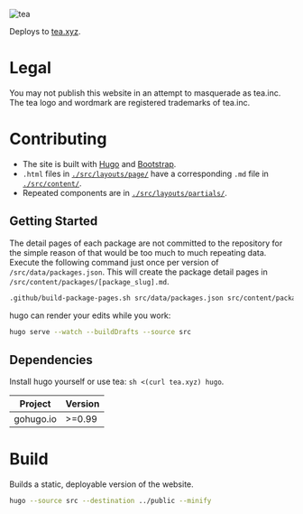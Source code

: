 ![tea](https://tea.xyz/banner.png)

Deploys to [tea.xyz].


# Legal

You may not publish this website in an attempt to masquerade as tea.inc.
The tea logo and wordmark are registered trademarks of tea.inc.


# Contributing

* The site is built with [Hugo] and [Bootstrap].
* `.html` files in [`./src/layouts/page/`] have a corresponding `.md` file in [`./src/content/`].
* Repeated components are in [`./src/layouts/partials/`].

## Getting Started
The detail pages of each package are not committed to the repository for the simple reason of that would be too much to much repeating data.
Execute the following command just once per version of `/src/data/packages.json`. This will create the package detail pages in `/src/content/packages/[package_slug].md`.
```sh
.github/build-package-pages.sh src/data/packages.json src/content/packages
```


hugo can render your edits while you work:

```sh
hugo serve --watch --buildDrafts --source src
```

## Dependencies

Install hugo yourself or use tea: `sh <(curl tea.xyz) hugo`.

| Project    | Version |
|------------|---------|
| gohugo.io  |  >=0.99 |

# Build

Builds a static, deployable version of the website.

```sh
hugo --source src --destination ../public --minify
```


[tea.xyz]: https://tea.xyz
[Bootstrap]: https://getbootstrap.com/docs/5.2/getting-started/introduction/
[Hugo]: https://gohugo.io/documentation/
[`./src/layouts/page/`]: src/layouts/page
[`./src/content/`]: src/content
[`./src/layouts/partials/`]: src/layouts/partials

